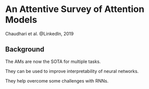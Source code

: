 # An Attentive Survey of Attention Models

Chaudhari et al. @LinkedIn, 2019

## Background

The AMs are now the SOTA for multiple tasks.

They can be used to improve interpretability of neural networks.

They help overcome some challenges with RNNs.

## 